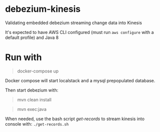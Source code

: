 # debezium-kinesis
Validating embedded debezium streaming change data into Kinesis

It's expected to have AWS CLI configured (must run `aws configure` with a default profile) and Java 8

# Run with

> docker-compose up

Docker compose will start localstack and a mysql prepopulated database.

Then start debezium with:
> mvn clean install

> mvn exec:java

When needed, use the bash script *get-records* to stream kinesis into console with: `./get-records.sh`
